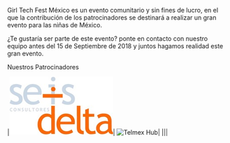 Girl Tech Fest México es un evento comunitario y sin fines de lucro, en el que la contribución de los patrocinadores se destinará a realizar un gran evento para las niñas de México.

¿Te gustaría ser parte de este evento? ponte en contacto con nuestro equipo antes del 15 de Septiembre de 2018 y juntos hagamos realidad este gran evento.

Nuestros Patrocinadores 

|![6 Delta](https://raw.githubusercontent.com/girltechfestmx/girltechfestmx.github.io/master/img/Logo-6D_2.jpeg)| ![Telmex Hub](https://raw.githubusercontent.com/girltechfestmx/girltechfestmx.github.io/master/img/TelmexHub.png)|
|||
